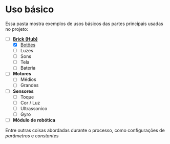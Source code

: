 # Uso básico
Essa pasta mostra exemplos de usos básicos das partes principais usadas no projeto:

- [ ] **[Brick (Hub)](/Uso_Basico/Brick/)**
    - [x] [Botões](/Uso_Basico/Brick/Botoes)
    - [ ] Luzes
    - [ ] Sons
    - [ ] Tela
    - [ ] Bateria
- [ ] **Motores**
     - [ ] Médios
     - [ ] Grandes
- [ ] **Sensores**
    - [ ] Toque
    - [ ] Cor / Luz
    - [ ] Ultrassonico
    - [ ] Gyro
- [ ] **Módulo de robótica**

Entre outras coisas abordadas durante o processo, como configurações de *parâmetros* e *constantes*
